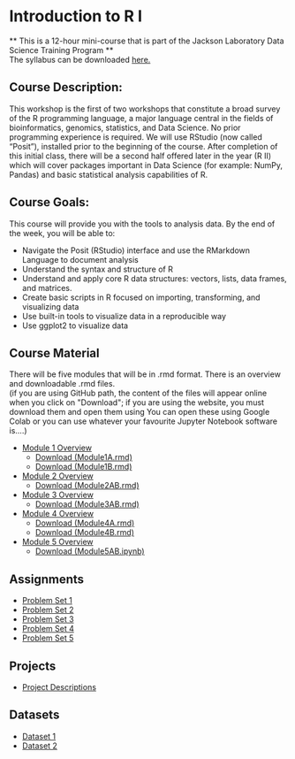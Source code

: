 # Introduction to R I
** This is a 12-hour mini-course that is part of the Jackson Laboratory Data Science Training Program **  
The syllabus can be downloaded [here.](IntroRISyllabus_2025.docx)

## Course Description: 
This workshop is the first of two workshops that constitute a broad survey of the R programming language, a major language central in the fields of bioinformatics, genomics, statistics, and Data Science. No prior programming experience is required. We will use RStudio (now called “Posit”), installed prior to the beginning of the course. After completion of this initial class, there will be a second half offered later in the year (R II) which will cover packages important in Data Science (for example: NumPy, Pandas) and basic statistical analysis capabilities of R.

## Course Goals: 
This course will provide you with the tools to analysis data. By the end of the week, you will be able to:
- Navigate the Posit (RStudio) interface and use the RMarkdown Language to document analysis
- Understand the syntax and structure of R
- Understand and apply core R data structures: vectors, lists, data frames, and matrices.
- Create basic scripts in R focused on importing, transforming, and visualizing data
- Use built-in tools to visualize data in a reproducible way
- Use ggplot2 to visualize data

## Course Material
There will be five modules that will be in .rmd format. 
There is an overview and downloadable .rmd files.  
(if you are using GitHub path, the content of the files will appear online when you click on "Download"; if you are using the website, you must download them and open them using You can open these using Google Colab or you can use whatever your favourite Jupyter Notebook software is....)
- [Module 1 Overview](course_content_notebooks/Module_1.md)
  - <a href = "course_content_notebooks/Intro_to_R1A.Rmd" download>Download (Module1A.rmd)<a>
  - <a href = "course_content_notebooks/Intro_to_R1B.Rmd" download>Download (Module1B.rmd)<a>
- [Module 2 Overview](course_content_notebooks/Module_2.md)
  - <a href = "course_content_notebooks/Intro_to_R2AB.Rmd" download>Download (Module2AB.rmd)<a>
- [Module 3 Overview](course_content_notebooks/Module_3.md)
  - <a href = "course_content_notebooks/Intro_to_R3AB.Rmd" download>Download (Module3AB.rmd)<a>
- [Module 4 Overview](course_content_notebooks/Module_4.md)
  - <a href = "course_content_notebooks/Intro_to_R_4A.Rmd" download>Download (Module4A.rmd)<a>
  - <a href = "course_content_notebooks/Intro_to_R_4B.Rmd" download>Download (Module4B.rmd)<a>
- [Module 5 Overview](course_content_notebooks/Module_5.md)
  - <a href = "course_content_notebooks/Intro_to_R_5AB.Rmd" download>Download (Module5AB.ipynb)<a>
  
## Assignments
- [Problem Set 1](assignments/problem_set1.md)
- [Problem Set 2](assignments/problem_set2.md)
- [Problem Set 3](assignments/problem_set3.md)
- [Problem Set 4](assignments/problem_set4.md)
- [Problem Set 5](assignments/problem_set5.md)

## Projects
- [Project Descriptions](projects/descriptions.md)

## Datasets
- [Dataset 1](datasets/dataset1.csv)
- [Dataset 2](datasets/dataset2.csv)
